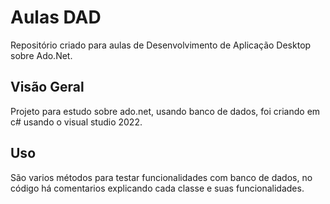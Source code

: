 <!DOCTYPE html>
<html>
<head>
    <meta charset="UTF-8">
    <title>Aulas DAD</title>
</head>
<body>
    <div class="header">
        <h1>Aulas DAD</h1>
        <p>Repositório criado para aulas de Desenvolvimento de Aplicação Desktop sobre Ado.Net.</p>
    </div>
    <div class="container">
        <h2>Visão Geral</h2>
        <p>Projeto para estudo sobre ado.net, usando banco de dados, foi criando em c# usando o visual studio 2022.</p>
        <h2>Uso</h2>
        <p>São varios métodos para testar funcionalidades com banco de dados, no código há comentarios explicando cada classe e suas funcionalidades.</p>
    </div>
</body>
</html>
